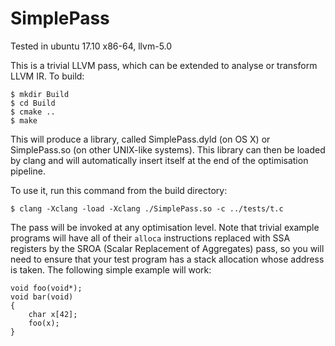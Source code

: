 SimplePass
==========
Tested in ubuntu 17.10 x86-64, llvm-5.0

This is a trivial LLVM pass, which can be extended to analyse or transform LLVM
IR.  To build:

	$ mkdir Build
	$ cd Build
	$ cmake ..
	$ make

        
This will produce a library, called SimplePass.dyld (on OS X) or SimplePass.so
(on other UNIX-like systems).  This library can then be loaded by clang and
will automatically insert itself at the end of the optimisation pipeline.

To use it, run this command from the build directory:

	$ clang -Xclang -load -Xclang ./SimplePass.so -c ../tests/t.c

The pass will be invoked at any optimisation level.
Note that trivial example programs will have all of their `alloca` instructions replaced with SSA registers by the SROA (Scalar Replacement of Aggregates) pass, so you will need to ensure that your test program has a stack allocation whose address is taken.
The following simple example will work:

	void foo(void*);
	void bar(void)
	{
		char x[42];
		foo(x);
	}

